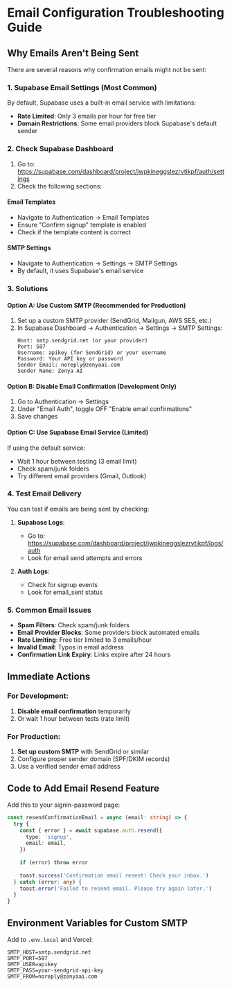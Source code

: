 # Email Configuration Troubleshooting Guide

## Why Emails Aren't Being Sent

There are several reasons why confirmation emails might not be sent:

### 1. **Supabase Email Settings** (Most Common)

By default, Supabase uses a built-in email service with limitations:
- **Rate Limited**: Only 3 emails per hour for free tier
- **Domain Restrictions**: Some email providers block Supabase's default sender

### 2. **Check Supabase Dashboard**

1. Go to: https://supabase.com/dashboard/project/jwpkineggslezrvtikpf/auth/settings
2. Check the following sections:

#### Email Templates
- Navigate to Authentication → Email Templates
- Ensure "Confirm signup" template is enabled
- Check if the template content is correct

#### SMTP Settings
- Navigate to Authentication → Settings → SMTP Settings
- By default, it uses Supabase's email service

### 3. **Solutions**

#### Option A: Use Custom SMTP (Recommended for Production)

1. Set up a custom SMTP provider (SendGrid, Mailgun, AWS SES, etc.)
2. In Supabase Dashboard → Authentication → Settings → SMTP Settings:
   ```
   Host: smtp.sendgrid.net (or your provider)
   Port: 587
   Username: apikey (for SendGrid) or your username
   Password: Your API key or password
   Sender Email: noreply@zenyaai.com
   Sender Name: Zenya AI
   ```

#### Option B: Disable Email Confirmation (Development Only)

1. Go to Authentication → Settings
2. Under "Email Auth", toggle OFF "Enable email confirmations"
3. Save changes

#### Option C: Use Supabase Email Service (Limited)

If using the default service:
- Wait 1 hour between testing (3 email limit)
- Check spam/junk folders
- Try different email providers (Gmail, Outlook)

### 4. **Test Email Delivery**

You can test if emails are being sent by checking:

1. **Supabase Logs**:
   - Go to: https://supabase.com/dashboard/project/jwpkineggslezrvtikpf/logs/auth
   - Look for email send attempts and errors

2. **Auth Logs**:
   - Check for signup events
   - Look for email_sent status

### 5. **Common Email Issues**

- **Spam Filters**: Check spam/junk folders
- **Email Provider Blocks**: Some providers block automated emails
- **Rate Limiting**: Free tier limited to 3 emails/hour
- **Invalid Email**: Typos in email address
- **Confirmation Link Expiry**: Links expire after 24 hours

## Immediate Actions

### For Development:
1. **Disable email confirmation** temporarily
2. Or wait 1 hour between tests (rate limit)

### For Production:
1. **Set up custom SMTP** with SendGrid or similar
2. Configure proper sender domain (SPF/DKIM records)
3. Use a verified sender email address

## Code to Add Email Resend Feature

Add this to your signin-password page:

```typescript
const resendConfirmationEmail = async (email: string) => {
  try {
    const { error } = await supabase.auth.resend({
      type: 'signup',
      email: email,
    })
    
    if (error) throw error
    
    toast.success('Confirmation email resent! Check your inbox.')
  } catch (error: any) {
    toast.error('Failed to resend email. Please try again later.')
  }
}
```

## Environment Variables for Custom SMTP

Add to `.env.local` and Vercel:
```
SMTP_HOST=smtp.sendgrid.net
SMTP_PORT=587
SMTP_USER=apikey
SMTP_PASS=your-sendgrid-api-key
SMTP_FROM=noreply@zenyaai.com
```